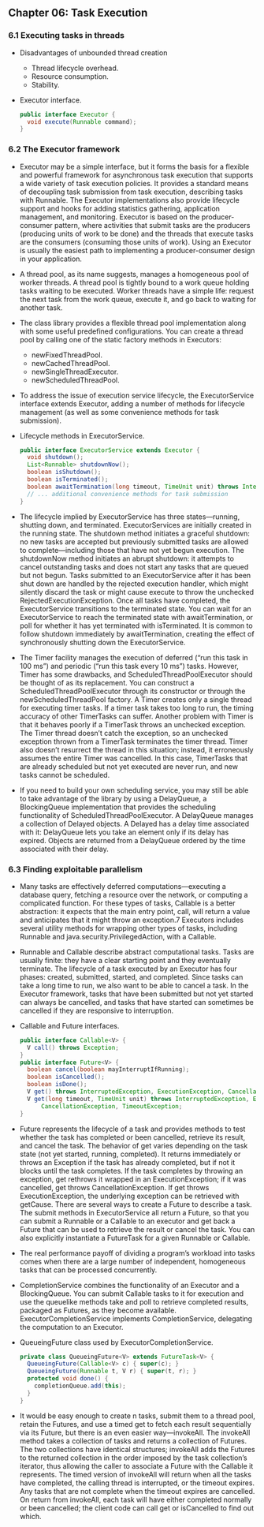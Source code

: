 ## Chapter 06: Task Execution

### 6.1 Executing tasks in threads

- Disadvantages of unbounded thread creation
	- Thread lifecycle overhead.
	- Resource consumption.
	- Stability.

- Executor interface.
  ```java
  public interface Executor {
    void execute(Runnable command);
  }
  ```

### 6.2 The Executor framework

- Executor may be a simple interface, but it forms the basis for a flexible and powerful framework for asynchronous task execution that supports a wide variety of task execution policies. It provides a standard means of decoupling task submission from task execution, describing tasks with Runnable. The Executor implementations also provide lifecycle support and hooks for adding statistics gathering, application management, and monitoring. Executor is based on the producer-consumer pattern, where activities that submit tasks are the producers (producing units of work to be done) and the threads that execute tasks are the consumers (consuming those units of work). Using an Executor is usually the easiest path to implementing a producer-consumer design in your application.

- A thread pool, as its name suggests, manages a homogeneous pool of worker threads. A thread pool is tightly bound to a work queue holding tasks waiting to be executed. Worker threads have a simple life: request the next task from the work queue, execute it, and go back to waiting for another task.

- The class library provides a flexible thread pool implementation along with some useful predefined configurations. You can create a thread pool by calling one of the static factory methods in Executors:
	- newFixedThreadPool.
	- newCachedThreadPool.
	- newSingleThreadExecutor.
	- newScheduledThreadPool.

- To address the issue of execution service lifecycle, the ExecutorService interface extends Executor, adding a number of methods for lifecycle management (as well as some convenience methods for task submission).

- Lifecycle methods in ExecutorService.
  ```java
  public interface ExecutorService extends Executor {
    void shutdown();
    List<Runnable> shutdownNow();
    boolean isShutdown();
    boolean isTerminated();
    boolean awaitTermination(long timeout, TimeUnit unit) throws InterruptedException;
    // ... additional convenience methods for task submission
  }
  ```

- The lifecycle implied by ExecutorService has three states—running, shutting down, and terminated. ExecutorServices are initially created in the running state. The shutdown method initiates a graceful shutdown: no new tasks are accepted but previously submitted tasks are allowed to complete—including those that have not yet begun execution. The shutdownNow method initiates an abrupt shutdown: it attempts to cancel outstanding tasks and does not start any tasks that are queued but not begun. Tasks submitted to an ExecutorService after it has been shut down are handled by the rejected execution handler, which might silently discard the task or might cause execute to throw the unchecked RejectedExecutionException. Once all tasks have completed, the ExecutorService transitions to the terminated state. You can wait for an ExecutorService to reach the terminated state with awaitTermination, or poll for whether it has yet terminated with isTerminated. It is common to follow shutdown immediately by awaitTermination, creating the effect of synchronously shutting down the ExecutorService.

- The Timer facility manages the execution of deferred (“run this task in 100 ms”) and periodic (“run this task every 10 ms”) tasks. However, Timer has some drawbacks, and ScheduledThreadPoolExecutor should be thought of as its replacement. You can construct a ScheduledThreadPoolExecutor through its constructor or through the newScheduledThreadPool factory. A Timer creates only a single thread for executing timer tasks. If a timer task takes too long to run, the timing accuracy of other TimerTasks can suffer. Another problem with Timer is that it behaves poorly if a TimerTask throws an unchecked exception. The Timer thread doesn’t catch the exception, so an unchecked exception thrown from a TimerTask terminates the timer thread. Timer also doesn’t resurrect the thread in this situation; instead, it erroneously assumes the entire Timer was cancelled. In this case, TimerTasks that are already scheduled but not yet executed are never run, and new tasks cannot be scheduled.

- If you need to build your own scheduling service, you may still be able to take advantage of the library by using a DelayQueue, a BlockingQueue implementation that provides the scheduling functionality of ScheduledThreadPoolExecutor. A DelayQueue manages a collection of Delayed objects. A Delayed has a delay time associated with it: DelayQueue lets you take an element only if its delay has expired. Objects are returned from a DelayQueue ordered by the time associated
with their delay.

### 6.3 Finding exploitable parallelism

- Many tasks are effectively deferred computations—executing a database query, fetching a resource over the network, or computing a complicated function. For these types of tasks, Callable is a better abstraction: it expects that the main entry point, call, will return a value and anticipates that it might throw an exception.7 Executors includes several utility methods for wrapping other types of tasks, including Runnable and java.security.PrivilegedAction, with a Callable.

- Runnable and Callable describe abstract computational tasks. Tasks are usually finite: they have a clear starting point and they eventually terminate. The lifecycle of a task executed by an Executor has four phases: created, submitted, started, and completed. Since tasks can take a long time to run, we also want to be able to cancel a task. In the Executor framework, tasks that have been submitted but not yet started can always be cancelled, and tasks that have started can sometimes be cancelled if they are responsive to interruption. 

- Callable and Future interfaces.
  ```java
  public interface Callable<V> {
    V call() throws Exception;
  }
  public interface Future<V> {
    boolean cancel(boolean mayInterruptIfRunning);
    boolean isCancelled();
    boolean isDone();
    V get() throws InterruptedException, ExecutionException, CancellationException;
    V get(long timeout, TimeUnit unit) throws InterruptedException, ExecutionException,
        CancellationException, TimeoutException;
  }
  ```

- Future represents the lifecycle of a task and provides methods to test whether the task has completed or been cancelled, retrieve its result, and cancel the task. The behavior of get varies depending on the task state (not yet started, running, completed). It returns immediately or throws an Exception if the task has already completed, but if not it blocks until the task completes. If the task completes by throwing an exception, get rethrows it wrapped in an ExecutionException; if it was cancelled, get throws CancellationException. If get throws ExecutionException, the underlying exception can be retrieved with getCause. There are several ways to create a Future to describe a task. The submit methods in ExecutorService all return a Future, so that you can submit a Runnable or a Callable to an executor and get back a Future that can be used to retrieve the result or cancel the task. You can also explicitly instantiate a FutureTask for a given Runnable or Callable.

- The real performance payoff of dividing a program’s workload into tasks comes when there are a large number of independent, homogeneous tasks that can be processed concurrently.

- CompletionService combines the functionality of an Executor and a BlockingQueue. You can submit Callable tasks to it for execution and use the queuelike methods take and poll to retrieve completed results, packaged as Futures, as they become available. ExecutorCompletionService implements CompletionService, delegating the computation to an Executor.

- QueueingFuture class used by ExecutorCompletionService.
  ```java
  private class QueueingFuture<V> extends FutureTask<V> {
    QueueingFuture(Callable<V> c) { super(c); }
    QueueingFuture(Runnable t, V r) { super(t, r); }
    protected void done() {
      completionQueue.add(this);
    }
  }
  ```

- It would be easy enough to create n tasks, submit them to a thread pool, retain the Futures, and use a timed get to fetch each result sequentially via its Future, but there is an even easier way—invokeAll. The invokeAll method takes a collection of tasks and returns a collection of Futures. The two collections have identical structures; invokeAll adds the Futures to the returned collection in the order imposed by the task collection’s iterator, thus allowing the caller to associate a Future with the Callable it represents. The timed version of invokeAll will return when all the tasks have completed, the calling thread is interrupted, or the timeout expires. Any tasks that are not complete when the timeout expires are cancelled. On return from invokeAll, each task will have either completed normally or been cancelled; the client code can call get or isCancelled to find out which.